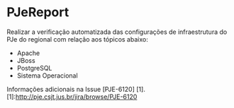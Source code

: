 # PJeReport
Realizar a verificação automatizada das configurações de infraestrutura do PJe do
regional com relação aos tópicos abaixo:
- Apache
- JBoss
- PostgreSQL
- Sistema Operacional 

Informações adicionais na Issue [PJE-6120] [1].
[1]:http://pje.csjt.jus.br/jira/browse/PJE-6120